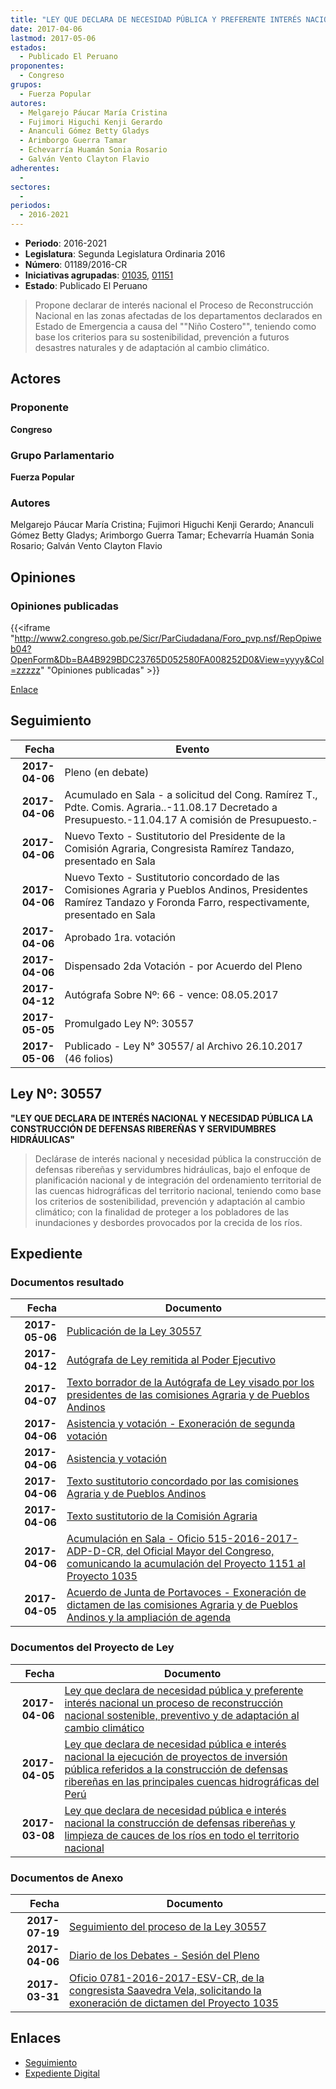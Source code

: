 ```yaml
---
title: "LEY QUE DECLARA DE NECESIDAD PÚBLICA Y PREFERENTE INTERÉS NACIONAL UN PROCESO DE RECONSTRUCCIÓN NACIONAL SOSTENIBLE, PREVENTIVO Y DE ADAPTACIÓN AL CAMBIO CLIMÁTICO."
date: 2017-04-06
lastmod: 2017-05-06
estados: 
  - Publicado El Peruano
proponentes: 
  - Congreso
grupos: 
  - Fuerza Popular
autores: 
  - Melgarejo Páucar María Cristina
  - Fujimori Higuchi Kenji Gerardo
  - Ananculi Gómez Betty Gladys
  - Arimborgo Guerra Tamar
  - Echevarría Huamán Sonia Rosario
  - Galván Vento Clayton Flavio
adherentes: 
  - 
sectores: 
  - 
periodos: 
  - 2016-2021
---
```


- **Periodo**: 2016-2021
- **Legislatura**: Segunda Legislatura Ordinaria 2016
- **Número**: 01189/2016-CR
- **Iniciativas agrupadas**: [01035](../../01000/01035), [01151](../../01100/01151)
- **Estado**: Publicado El Peruano

> Propone declarar de interés nacional el Proceso de Reconstrucción Nacional en las zonas afectadas de los departamentos declarados en Estado de Emergencia a causa del ""Niño Costero"", teniendo como base los criterios para su sostenibilidad, prevención a futuros desastres naturales y de adaptación al cambio climático.


## Actores

### Proponente

**Congreso**

### Grupo Parlamentario

**Fuerza Popular**

### Autores

Melgarejo Páucar María Cristina; Fujimori Higuchi Kenji Gerardo; Ananculi Gómez Betty Gladys; Arimborgo Guerra Tamar; Echevarría Huamán Sonia Rosario; Galván Vento Clayton Flavio


## Opiniones

### Opiniones publicadas

{{<iframe "http://www2.congreso.gob.pe/Sicr/ParCiudadana/Foro_pvp.nsf/RepOpiweb04?OpenForm&Db=BA4B929BDC23765D052580FA008252D0&View=yyyy&Col=zzzzz" "Opiniones publicadas" >}}

[Enlace](http://www2.congreso.gob.pe/Sicr/ParCiudadana/Foro_pvp.nsf/RepOpiweb04?OpenForm&Db=BA4B929BDC23765D052580FA008252D0&View=yyyy&Col=zzzzz)

## Seguimiento

| Fecha | Evento |
|------:|--------|
| **2017-04-06** | Pleno (en debate)|
| **2017-04-06** | Acumulado en Sala - a solicitud del Cong. Ramírez T., Pdte. Comis. Agraria..-11.08.17 Decretado a Presupuesto.-11.04.17 A comisión de Presupuesto.-|
| **2017-04-06** | Nuevo Texto - Sustitutorio del Presidente de la Comisión Agraria, Congresista Ramírez Tandazo, presentado en Sala|
| **2017-04-06** | Nuevo Texto - Sustitutorio concordado de las Comisiones Agraria y Pueblos Andinos, Presidentes Ramírez Tandazo y Foronda Farro, respectivamente, presentado en Sala|
| **2017-04-06** | Aprobado 1ra. votación|
| **2017-04-06** | Dispensado 2da Votación - por Acuerdo del Pleno|
| **2017-04-12** | Autógrafa Sobre Nº: 66 - vence: 08.05.2017|
| **2017-05-05** | Promulgado Ley Nº: 30557|
| **2017-05-06** | Publicado - Ley N° 30557/ al Archivo 26.10.2017 (46 folios)|

## Ley Nº: 30557

**"LEY QUE DECLARA DE INTERÉS NACIONAL Y NECESIDAD PÚBLICA LA CONSTRUCCIÓN DE DEFENSAS RIBEREÑAS Y SERVIDUMBRES HIDRÁULICAS"**

> Declárase de interés nacional y necesidad pública la construcción de defensas ribereñas y servidumbres hidráulicas, bajo el enfoque de planificación nacional y de integración del ordenamiento territorial de las cuencas hidrográficas del territorio nacional, teniendo como base los criterios de sostenibilidad, prevención y adaptación al cambio climático; con la finalidad de proteger a los pobladores de las inundaciones y desbordes provocados por la crecida de los ríos.


## Expediente


### Documentos resultado

| Fecha | Documento |
|------:|--------|
| **2017-05-06** | [Publicación de la Ley 30557](http://www.leyes.congreso.gob.pe/Documentos/2016_2021/ADLP/Normas_Legales/30557-LEY.pdf) |
| **2017-04-12** | [Autógrafa de Ley remitida al Poder Ejecutivo](http://www.leyes.congreso.gob.pe/Documentos/2016_2021/Autografas/Ley_y_de_Resolucion_Legislativa/AU0103520170412.PDF) |
| **2017-04-07** | [Texto borrador de la Autógrafa de Ley visado por los presidentes de las comisiones Agraria y de Pueblos Andinos](http://www.leyes.congreso.gob.pe/Documentos/2016_2021/Texto_Borrador_de_Autografa/BAU0103520170407.pdf) |
| **2017-04-06** | [Asistencia y votación - Exoneración de segunda votación](http://www.leyes.congreso.gob.pe/Documentos/2016_2021/Asistencia_y_Votacion/Proyectos_de_Ley/Exoneracion_de_Segunda_Votacion/ESV0103520170406.pdf) |
| **2017-04-06** | [Asistencia y votación](http://www.leyes.congreso.gob.pe/Documentos/2016_2021/Asistencia_y_Votacion/Proyectos_de_Ley/AV0103520170406.pdf) |
| **2017-04-06** | [Texto sustitutorio concordado por las comisiones Agraria y de Pueblos Andinos](http://www.leyes.congreso.gob.pe/Documentos/2016_2021/Texto_Sustitutorio/Consensuado/TS0103520170406-.pdf) |
| **2017-04-06** | [Texto sustitutorio de la Comisión Agraria](http://www.leyes.congreso.gob.pe/Documentos/2016_2021/Texto_Sustitutorio/Proyectos_de_Ley/TS0103520170406..pdf) |
| **2017-04-06** | [Acumulación en Sala - Oficio 515-2016-2017-ADP-D-CR, del Oficial Mayor del Congreso, comunicando la acumulación del Proyecto 1151 al Proyecto 1035](http://www.leyes.congreso.gob.pe/Documentos/2016_2021/Oficios/Oficialia_Mayor/OFICIO-515-2016-2017-ADP-D-CR.pdf) |
| **2017-04-05** | [Acuerdo de Junta de Portavoces - Exoneración de dictamen de las comisiones Agraria y de Pueblos Andinos y la ampliación de agenda](http://www.leyes.congreso.gob.pe/Documentos/2016_2021/Acuerdos/Junta_Portavoces/AJP0103520170405.pdf) |

### Documentos del Proyecto de Ley

| Fecha | Documento |
|------:|--------|
| **2017-04-06** | [Ley que declara de necesidad pública y preferente interés nacional un proceso de reconstrucción nacional sostenible, preventivo y de adaptación al cambio climático](http://www.leyes.congreso.gob.pe/Documentos/2016_2021/Proyectos_de_Ley_y_de_Resoluciones_Legislativas/PL0118920170406...pdf) |
| **2017-04-05** | [Ley que declara de necesidad pública e interés nacional la ejecución de proyectos de inversión pública referidos a la construcción de defensas ribereñas en las principales cuencas hidrográficas del Perú](http://www.leyes.congreso.gob.pe/Documentos/2016_2021/Proyectos_de_Ley_y_de_Resoluciones_Legislativas/PL0115120170405.pdf) |
| **2017-03-08** | [Ley que declara de necesidad pública e interés nacional la construcción de defensas ribereñas y limpieza de cauces de los ríos en todo el territorio nacional](http://www.leyes.congreso.gob.pe/Documentos/2016_2021/Proyectos_de_Ley_y_de_Resoluciones_Legislativas/PL0103520170308.PDF) |

### Documentos de Anexo

| Fecha | Documento |
|------:|--------|
| **2017-07-19** | [Seguimiento del proceso de la Ley 30557](http://www.leyes.congreso.gob.pe/Documentos/2016_2021/Seguimiento_de_Proyectos_de_Ley/01035PL20170719.pdf) |
| **2017-04-06** | [Diario de los Debates - Sesión del Pleno](http://www2.congreso.gob.pe/Sicr/DiarioDebates/Publicad.nsf/SesionesPleno/05256D6E0073DFE9052580FB000716AD/$FILE/SLO-2016-4.pdf) |
| **2017-03-31** | [Oficio 0781-2016-2017-ESV-CR, de la congresista Saavedra Vela, solicitando la exoneración de dictamen del Proyecto 1035](http://www.leyes.congreso.gob.pe/Documentos/2016_2021/Oficios/Congresistas/OFICIO-0781-2016-2017-ESV-CR.pdf) |

## Enlaces 

- [Seguimiento](http://www2.congreso.gob.pe/Sicr/TraDocEstProc/CLProLey2016.nsf/f7fff46988ca05b1052578e100829cc7/7efecf204514cf7c052580fa00800652?OpenDocument)
- [Expediente Digital](http://www2.congreso.gob.pe/Sicr/TraDocEstProc/CLProLey2016.nsf/f7fff46988ca05b1052578e100829cc7/7efecf204514cf7c052580fa00800652?OpenDocument&Click=05257FB7005EB655.eb71d0cf91d8294e05256cdf006b5706/$Body/0.1C6C)
